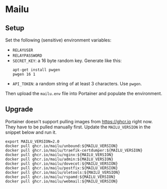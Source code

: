 # Mailu

## Setup

Set the following (sensitive) environment variables:
* `RELAYUSER`
* `RELAYPASSWORD`
* `SECRET_KEY`: a 16 byte random key.
  Generate like this:
  ```shell
  apt-get install pwgen
  pwgen 16 1
  ```
* `API_TOKEN`: a random string of at least 3 characters. Use `pwgen`.

Then upload the `mailu.env` file into Portainer and populate the environment.

## Upgrade
Portainer doesn't support pulling images from https://ghcr.io right now.
They have to be pulled manually first.
Update the `MAILU_VERSION` in the snippet below and run it.

```shell
export MAILU_VERSION=2.0
docker pull ghcr.io/mailu/unbound:${MAILU_VERSION}
docker pull ghcr.io/mailu/traefik-certdumper:${MAILU_VERSION}
docker pull ghcr.io/mailu/nginx:${MAILU_VERSION}
docker pull ghcr.io/mailu/admin:${MAILU_VERSION}
docker pull ghcr.io/mailu/dovecot:${MAILU_VERSION}
docker pull ghcr.io/mailu/postfix:${MAILU_VERSION}
docker pull ghcr.io/mailu/oletools:${MAILU_VERSION}
docker pull ghcr.io/mailu/rspamd:${MAILU_VERSION}
docker pull ghcr.io/mailu/webmail:${MAILU_VERSION}
```

